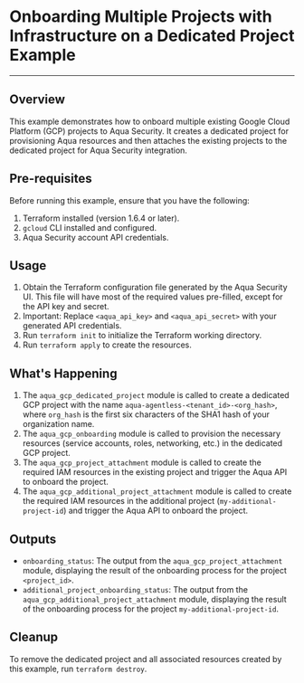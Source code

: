 # Onboarding Multiple Projects with Infrastructure on a Dedicated Project Example

---

## Overview

This example demonstrates how to onboard multiple existing Google Cloud Platform (GCP) projects to Aqua Security. It creates a dedicated project for provisioning Aqua resources and then attaches the existing projects to the dedicated project for Aqua Security integration.

## Pre-requisites

Before running this example, ensure that you have the following:

1. Terraform installed (version 1.6.4 or later).
2. `gcloud` CLI installed and configured.
3. Aqua Security account API credentials.

## Usage

1. Obtain the Terraform configuration file generated by the Aqua Security UI. This file will have most of the required values pre-filled, except for the API key and secret.
2. Important: Replace `<aqua_api_key>` and `<aqua_api_secret>` with your generated API credentials.
3. Run `terraform init` to initialize the Terraform working directory.
4. Run `terraform apply` to create the resources.

## What's Happening

1. The `aqua_gcp_dedicated_project` module is called to create a dedicated GCP project with the name `aqua-agentless-<tenant_id>-<org_hash>`, where `org_hash` is the first six characters of the SHA1 hash of your organization name.
2. The `aqua_gcp_onboarding` module is called to provision the necessary resources (service accounts, roles, networking, etc.) in the dedicated GCP project.
3. The `aqua_gcp_project_attachment` module is called to create the required IAM resources in the existing project and trigger the Aqua API to onboard the project.
5. The `aqua_gcp_additional_project_attachment` module is called to create the required IAM resources in the additional project (`my-additional-project-id`) and trigger the Aqua API to onboard the project.

## Outputs

- `onboarding_status`: The output from the `aqua_gcp_project_attachment` module, displaying the result of the onboarding process for the project `<project_id>`.
- `additional_project_onboarding_status`: The output from the `aqua_gcp_additional_project_attachment` module, displaying the result of the onboarding process for the project `my-additional-project-id`.

## Cleanup

To remove the dedicated project and all associated resources created by this example, run `terraform destroy`.